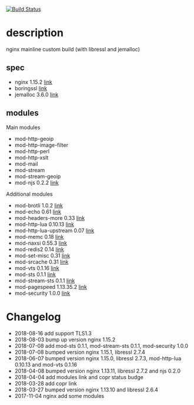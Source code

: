 [![Build Status](https://copr.fedorainfracloud.org/coprs/ryoh/nginx-mainline/package/nginx-mainline/status_image/last_build.png)](https://copr.fedorainfracloud.org/coprs/ryoh/nginx-mainline)

# description

nginx mainline custom build (with libressl and jemalloc)

## spec

- nginx 1.15.2 [link](https://nginx.org/en/)
- boringssl [link](https://boringssl.googlesource.com/boringssl/)
- jemalloc 3.6.0 [link](https://github.com/jemalloc/jemalloc)

## modules

Main modules

- mod-http-geoip
- mod-http-image-filter
- mod-http-perl
- mod-http-xslt
- mod-mail
- mod-stream
- mod-stream-geoip
- mod-njs 0.2.2 [link](https://hg.nginx.org/njs)

Additional modules

- mod-brotli 1.0.2 [link](https://github.com/eustas/ngx_brotli)
- mod-echo 0.61 [link](https://github.com/openresty/echo-nginx-module)
- mod-headers-more 0.33 [link](https://github.com/openresty/headers-more-nginx-module)
- mod-http-lua 0.10.13 [link](https://github.com/openresty/lua-nginx-module)
- mod-http-lua-upstream 0.07 [link](https://github.com/openresty/lua-upstream-nginx-module)
- mod-memc 0.18 [link](https://github.com/openresty/memc-nginx-module)
- mod-naxsi 0.55.3 [link](https://github.com/nbs-system/naxsi)
- mod-redis2 0.14 [link](https://github.com/openresty/redis2-nginx-module)
- mod-set-misc 0.31 [link](https://github.com/openresty/set-misc-nginx-module)
- mod-srcache 0.31 [link](https://github.com/openresty/srcache-nginx-module)
- mod-vts 0.1.16 [link](https://github.com/vozlt/nginx-module-vts)
- mod-sts 0.1.1 [link](https://github.com/vozlt/nginx-module-sts)
- mod-stream-sts 0.1.1 [link](https://github.com/vozlt/nginx-module-stream-sts)
- mod-pagespeed 1.13.35.2 [link](https://developers.google.com/speed/pagespeed/module/)
- mod-security 1.0.0 [link](https://github.com/SpiderLabs/ModSecurity-nginx)


# Changelog
- 2018-08-16 add support TLS1.3
- 2018-08-03 bump up version nginx 1.15.2
- 2018-07-08 add mod-sts 0.1.1, mod-stream-sts 0.1.1, mod-security 1.0.0
- 2018-07-08 bumped version nginx 1.15.1, libressl 2.7.4
- 2018-06-07 bumped version nginx 1.15.0, libressl 2.7.3, mod-http-lua 0.10.13 and mod-vts 0.1.16
- 2018-04-08 bumped version nginx 1.13.11, libressl 2.7.2 and njs 0.2.0
- 2018-04-04 add modules link and copr status budge
- 2018-03-28 add copr link
- 2018-03-27 bumped version nginx 1.13.10 and libressl 2.6.4
- 2017-11-04 nginx add some modules
